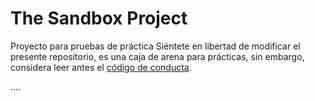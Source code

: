 # The Sandbox Project
Proyecto para pruebas de práctica
Siéntete en libertad de modificar el presente repositorio, es una caja de arena para prácticas, sin embargo, considera leer antes el [código de conducta](https://es.coderic.org/docs/coderic-latam/policies/CODE_OF_CONDUCT.html).


....